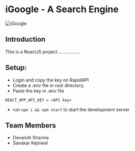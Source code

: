 # iGoogle - A Search Engine

![iGoogle](https://i.ibb.co/yQdYhtq/image.png)

## Introduction
This is a ReactJS project..................

## Setup:
- Login and copy the key on RapidAPI
- Create a .env file in root directory.
- Paste the key in .env file
```
REACT_APP_API_KEY = <API key>
```
- run ```npm i && npm start``` to start the development server

## Team Members
- Devansh Sharma
- Sanskar Kejriwal
